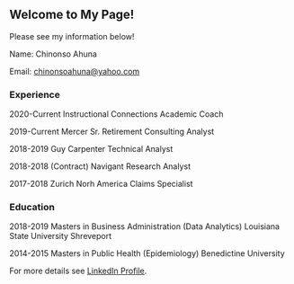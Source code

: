 ## Welcome to My Page!

Please see my information below!

Name: Chinonso Ahuna

Email: chinonsoahuna@yahoo.com

### Experience

2020-Current
Instructional Connections
Academic Coach

2019-Current
Mercer
Sr. Retirement Consulting Analyst

2018-2019
Guy Carpenter
Technical Analyst

2018-2018 (Contract)
Navigant
Research Analyst

2017-2018
Zurich Norh America
Claims Specialist


### Education

2018-2019
Masters in Business Administration (Data Analytics)
Louisiana State University Shreveport

2014-2015
Masters in Public Health (Epidemiology)
Benedictine University


For more details see [LinkedIn Profile](https://www.linkedin.com/in/chinonso-a-99447568/).
